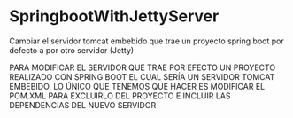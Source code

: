# SpringbootWithJettyServer
Cambiar el servidor tomcat embebido que trae un proyecto spring boot por defecto a  por otro servidor (Jetty)

PARA MODIFICAR EL SERVIDOR QUE TRAE POR EFECTO UN PROYECTO REALIZADO CON SPRING BOOT EL CUAL SERÍA UN SERVIDOR TOMCAT EMBEBIDO, LO ÚNICO QUE TENEMOS QUE HACER ES MODIFICAR EL POM.XML 
PARA EXCLUIRLO DEL PROYECTO E INCLUIR LAS DEPENDENCIAS DEL NUEVO SERVIDOR

